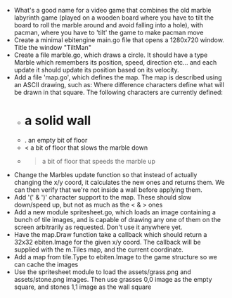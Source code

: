 - What's a good name for a video game that combines the old marble labyrinth game (played on a wooden board where you have to tilt the board to roll the marble around and avoid falling into a hole), with pacman, where you have to 'tilt' the game to make pacman move
- Create a minimal ebitengine main.go file that opens a 1280x720 window. Title the window "TiltMan"
- Create a file marble.go, which draws a circle. It should have a type Marble which remembers its position, speed, direction etc... and each update it should update its position based on its velocity.
- Add a file 'map.go', which defines the map. The map is described using an ASCII drawing, such as:
  Where difference characters define what will be drawn in that square. The following characters are currently defined:
  - # a solid wall
  - . an empty bit of floor
  - < a bit of floor that slows the marble down
  - > a bit of floor that speeds the marble up
- Change the Marbles update function so that instead of actually changing the x/y coord, it calculates the new ones and returns them. We can then verify that we're not inside a wall before applying them.
- Add '(' & ')' character support to the map. These should slow down/speed up, but not as much as the < & > ones
- Add a new module spritesheet.go, which loads an image containing a bunch of tile images, and is capable of drawing any one of them on the screen arbitrarily as requested. Don't use it anywhere yet.
- Have the map.Draw function take a callback which should return a 32x32 ebiten.Image for the given x/y coord. The callback will be supplied with the m.Tiles map, and the current coordinate.
- Add a map from tile.Type to ebiten.Image to the game structure so we can cache the images
- Use the spritesheet module to load the assets/grass.png and assets/stone.png images. Then use grasses 0,0 image as the empty square, and stones 1,1 image as the wall square


